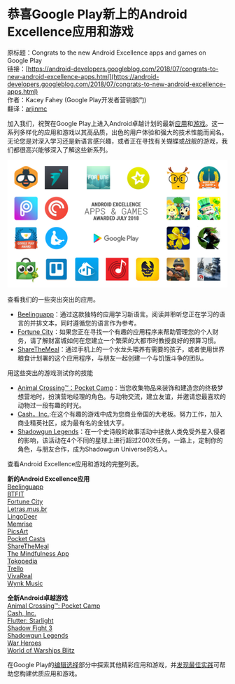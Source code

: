 # 恭喜Google Play新上的Android Excellence应用和游戏

原标题：Congrats to the new Android Excellence apps and games on Google Play  
链接：[https://android-developers.googleblog.com/2018/07/congrats-to-new-android-excellence-apps.html](https://android-developers.googleblog.com/2018/07/congrats-to-new-android-excellence-apps.html)  
作者：Kacey Fahey (Google Play开发者营销部门)  
翻译：[arjinmc](https://github.com/arjinmc)  

加入我们，祝贺在Google Play上进入Android卓越计划的最新[应用](https://play.google.com/store/apps/topic?id=campaign_editorial_3002b4f_android_excellence_apps&hl=en)和[游戏](https://play.google.com/store/apps/topic?id=campaign_editorial_3002b50_android_excellence_games&hl=en)。这一系列多样化的应用和游戏以其高品质，出色的用户体验和强大的技术性能而闻名。无论您是对深入学习还是新语言感兴趣，或者正在寻找有关蝴蝶或战舰的游戏，我们都很高兴能够深入了解这些新系列。

![img](../images/2018.7.3.jpg)  

查看我们的一些突出突出的应用。

* [Beelinguapp](https://play.google.com/store/apps/details?id=com.david.android.languageswitch&e=-EnableAppDetailsPageRedesign)：通过这款独特的应用学习新语言。阅读并聆听您正在学习的语言的并排文本，同时遵循您的语言作为参考。
* [Fortune City](https://play.google.com/store/apps/details?id=com.fourdesire.fortunecity&e=-EnableAppDetailsPageRedesign)：如果您正在寻找一个有趣的应用程序来帮助管理您的个人财务，请了解财富城如何在您建立一个繁荣的大都市时教授良好的预算习惯。
* [ShareTheMeal](https://play.google.com/store/apps/details?id=org.sharethemeal.app&e=-EnableAppDetailsPageRedesign)：通过手机上的一个水龙头喂养有需要的孩子，或者使用世界粮食计划署的这个应用程序，与朋友一起创建一个与饥饿斗争的团队。

用这些突出的游戏测试你的技能

* [Animal Crossing™：Pocket Camp](https://play.google.com/store/apps/details?id=com.nintendo.zaca&e=-EnableAppDetailsPageRedesign)：当您收集物品来装饰和建造您的终极梦想营地时，扮演营地经理的角色。与动物交流，建立友谊，并邀请您最喜欢的动物过一段有趣的时光。
* [Cash，Inc.](https://play.google.com/store/apps/details?id=com.alegrium.cong2&e=-EnableAppDetailsPageRedesign):在这个有趣的游戏中成为您商业帝国的大老板。努力工作，加入商业精英社区，成为最有名的金钱大亨。
* [Shadowgun Legends](https://play.google.com/store/apps/details?id=com.madfingergames.legends&e=-EnableAppDetailsPageRedesign)：在一个史诗般的故事活动中拯救人类免受外星入侵者的影响，该活动在4个不同的星球上进行超过200次任务。一路上，定制你的角色，与朋友合作，成为Shadowgun Universe的名人。

查看Android Excellence应用和游戏的完整列表。

<strong>新的Android Excellence应用</strong>  
[Beelinguapp](https://play.google.com/store/apps/details?id=com.david.android.languageswitch&e=-EnableAppDetailsPageRedesign)  
[BTFIT](https://play.google.com/store/apps/details?id=com.btfit&e=-EnableAppDetailsPageRedesign)  
[Fortune City](https://play.google.com/store/apps/details?id=com.fourdesire.fortunecity&e=-EnableAppDetailsPageRedesign)  
[Letras.mus.br](https://play.google.com/store/apps/details?id=com.studiosol.player.letras&e=-EnableAppDetailsPageRedesign)  
[LingoDeer](https://play.google.com/store/apps/details?id=com.lingodeer&e=-EnableAppDetailsPageRedesign)  
[Memrise](https://play.google.com/store/apps/details?id=com.memrise.android.memrisecompanion&e=-EnableAppDetailsPageRedesign)  
[PicsArt](https://play.google.com/store/apps/details?id=com.picsart.studio&e=-EnableAppDetailsPageRedesign)  
[Pocket Casts](https://play.google.com/store/apps/details?id=au.com.shiftyjelly.pocketcasts&e=-EnableAppDetailsPageRedesign)  
[ShareTheMeal](https://play.google.com/store/apps/details?id=org.sharethemeal.app&e=-EnableAppDetailsPageRedesign)  
[The Mindfulness App](https://play.google.com/store/apps/details?id=se.lichtenstein.mind.en&e=-EnableAppDetailsPageRedesign)  
[Tokopedia](https://play.google.com/store/apps/details?id=com.tokopedia.tkpd&e=-EnableAppDetailsPageRedesign)  
[Trello](https://play.google.com/store/apps/details?id=com.trello&e=-EnableAppDetailsPageRedesign)  
[VivaReal](https://play.google.com/store/apps/details?id=com.project.vivareal&e=-EnableAppDetailsPageRedesign)  
[Wynk Music](https://play.google.com/store/apps/details?id=com.bsbportal.music&e=-EnableAppDetailsPageRedesign)

<strong>全新Android卓越游戏</strong>  
[Animal Crossing™: Pocket Camp](https://play.google.com/store/apps/details?id=com.nintendo.zaca&e=-EnableAppDetailsPageRedesign)  
[Cash, Inc.](https://play.google.com/store/apps/details?id=com.alegrium.cong2&e=-EnableAppDetailsPageRedesign)  
[Flutter: Starlight](https://play.google.com/store/apps/details?id=com.runawayplay.starlight&e=-EnableAppDetailsPageRedesign)  
[Shadow Fight 3](https://play.google.com/store/apps/details?id=com.nekki.shadowfight3&e=-EnableAppDetailsPageRedesign)  
[Shadowgun Legends](https://play.google.com/store/apps/details?id=com.madfingergames.legends&e=-EnableAppDetailsPageRedesign)  
[War Heroes](https://play.google.com/store/apps/details?id=com.fungames.boomforce&e=-EnableAppDetailsPageRedesign)  
[World of Warships Blitz](https://play.google.com/store/apps/details?id=net.wargaming.wows.blitz&e=-EnableAppDetailsPageRedesign)

在Google Play的[编辑选择](https://play.google.com/store/apps/topic?id=editors_choice)部分中探索其他精彩应用和游戏，并[发现最佳实践](https://developer.android.com/distribute/best-practices/index.html)可帮助您构建优质应用和游戏。